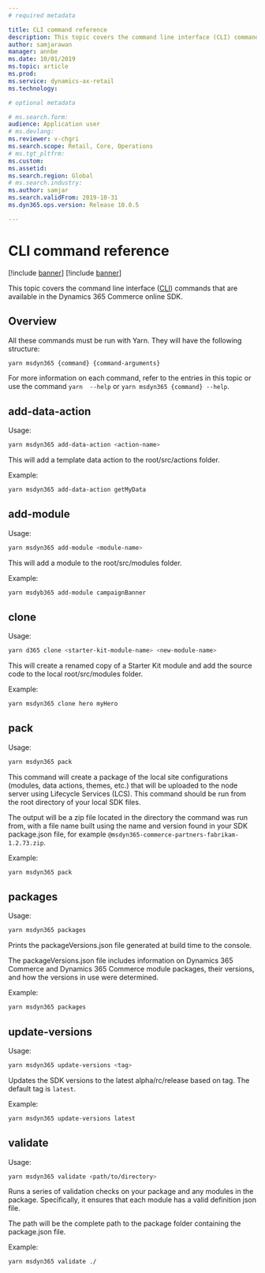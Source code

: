 ```yaml
---
# required metadata

title: CLI command reference
description: This topic covers the command line interface (CLI) commands that are available in the Dynamics 365 Commerce online SDK
author: samjarawan
manager: annbe
ms.date: 10/01/2019
ms.topic: article
ms.prod: 
ms.service: dynamics-ax-retail
ms.technology: 

# optional metadata

# ms.search.form: 
audience: Application user
# ms.devlang: 
ms.reviewer: v-chgri
ms.search.scope: Retail, Core, Operations
# ms.tgt_pltfrm: 
ms.custom: 
ms.assetid: 
ms.search.region: Global
# ms.search.industry: 
ms.author: samjar
ms.search.validFrom: 2019-10-31
ms.dyn365.ops.version: Release 10.0.5

---
```

# CLI command reference

[!include [banner](../includes/preview-banner.md)]
[!include [banner](../includes/banner.md)]

This topic covers the command line interface ([CLI](https://en.wikipedia.org/wiki/Command-line_interface)) commands that are available in the Dynamics 365 Commerce online SDK. 

## Overview

All these commands must be run with Yarn. They will have the following structure:

```bash
yarn msdyn365 {command} {command-arguments}
```
For more information on each command, refer to the entries in this topic or use the command `yarn  --help` or `yarn msdyn365 {command} --help`.

## add-data-action

Usage:

``` bash
yarn msdyn365 add-data-action <action-name>
```

This will add a template data action to the root/src/actions folder.

Example:

``` bash
yarn msdyn365 add-data-action getMyData
```

## add-module

Usage:

``` bash
yarn msdyn365 add-module <module-name>
```
This will add a module to the root/src/modules folder. 

Example:

``` bash
yarn msdyb365 add-module campaignBanner
```

## clone

Usage:

``` bash
yarn d365 clone <starter-kit-module-name> <new-module-name>
```
This will create a renamed copy of a Starter Kit module and add the source code to the local root/src/modules folder.

Example:

``` bash
yarn msdyn365 clone hero myHero
```

## pack

Usage:

``` bash
yarn msdyn365 pack
```

This command will create a package of the local site configurations (modules, data actions, themes, etc.) that will be uploaded to the node server using Lifecycle Services (LCS). This command should be run from the root directory of your local SDK files.  

The output will be a zip file located in the directory the command was run from, with a file name built using the name and version found in your SDK package.json file, for example `@msdyn365-commerce-partners-fabrikam-1.2.73.zip`.

Example:

``` bash
yarn msdyn365 pack
```

## packages
Usage:

```bash
yarn msdyn365 packages
```

Prints the packageVersions.json file generated at build time to the console.

The packageVersions.json file includes information on Dynamics 365 Commerce and Dynamics 365 Commerce module packages, their versions, and how the versions in use were determined.

Example:

```bash
yarn msdyn365 packages
```

## update-versions

Usage:

```bash
yarn msdyn365 update-versions <tag>
```

Updates the SDK versions to the latest alpha/rc/release based on tag. The default tag is `latest`.

Example:

```bash
yarn msdyn365 update-versions latest
```

## validate

Usage:

```bash
yarn msdyn365 validate <path/to/directory>
```

Runs a series of validation checks on your package and any modules in the package. Specifically, it ensures that each module has a valid definition json file.

The path will be the complete path to the package folder containing the package.json file.

Example:

```bash
yarn msdyn365 validate ./

